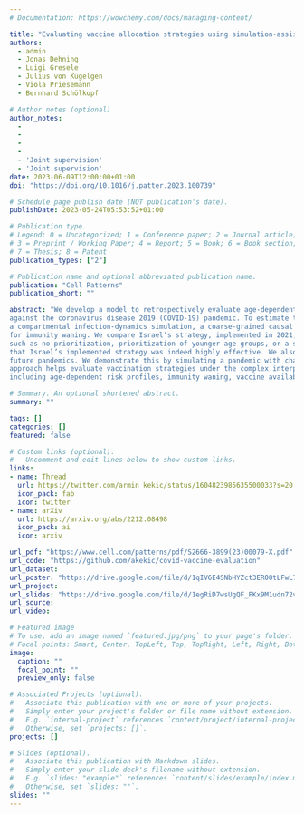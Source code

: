 ```yaml
---
# Documentation: https://wowchemy.com/docs/managing-content/

title: "Evaluating vaccine allocation strategies using simulation-assisted causal modeling"
authors:
  - admin
  - Jonas Dehning
  - Luigi Gresele
  - Julius von Kügelgen
  - Viola Priesemann
  - Bernhard Schölkopf

# Author notes (optional)
author_notes:
  -
  -
  -
  -
  - 'Joint supervision'
  - 'Joint supervision'
date: 2023-06-09T12:00:00+01:00
doi: "https://doi.org/10.1016/j.patter.2023.100739"

# Schedule page publish date (NOT publication's date).
publishDate: 2023-05-24T05:53:52+01:00

# Publication type.
# Legend: 0 = Uncategorized; 1 = Conference paper; 2 = Journal article;
# 3 = Preprint / Working Paper; 4 = Report; 5 = Book; 6 = Book section;
# 7 = Thesis; 8 = Patent
publication_types: ["2"]

# Publication name and optional abbreviated publication name.
publication: "Cell Patterns"
publication_short: ""

abstract: "We develop a model to retrospectively evaluate age-dependent counterfactual vaccine allocation strategies
against the coronavirus disease 2019 (COVID-19) pandemic. To estimate the effect of allocation on the expected severe-case incidence, we employ a simulation-assisted causal modeling approach that combines
a compartmental infection-dynamics simulation, a coarse-grained causal model, and literature estimates
for immunity waning. We compare Israel’s strategy, implemented in 2021, with counterfactual strategies
such as no prioritization, prioritization of younger age groups, or a strict risk-ranked approach; we find
that Israel’s implemented strategy was indeed highly effective. We also study the impact of increasing vaccine uptake for given age groups. Because of its modular structure, our model can easily be adapted to study
future pandemics. We demonstrate this by simulating a pandemic with characteristics of the Spanish flu. Our
approach helps evaluate vaccination strategies under the complex interplay of core epidemic factors,
including age-dependent risk profiles, immunity waning, vaccine availability, and spreading rates."

# Summary. An optional shortened abstract.
summary: ""

tags: []
categories: []
featured: false

# Custom links (optional).
#   Uncomment and edit lines below to show custom links.
links:
- name: Thread
  url: https://twitter.com/armin_kekic/status/1604823985635500033?s=20
  icon_pack: fab
  icon: twitter
- name: arXiv
  url: https://arxiv.org/abs/2212.08498
  icon_pack: ai
  icon: arxiv

url_pdf: "https://www.cell.com/patterns/pdf/S2666-3899(23)00079-X.pdf"
url_code: "https://github.com/akekic/covid-vaccine-evaluation"
url_dataset:
url_poster: "https://drive.google.com/file/d/1qIV6E4SNbHYZct3ER0OtLFwL7jtFGDXV/view?usp=sharing"
url_project:
url_slides: "https://drive.google.com/file/d/1egRiD7wsUgQF_FKx9M1udn72vDPKXgWj/view?usp=sharing"
url_source:
url_video:

# Featured image
# To use, add an image named `featured.jpg/png` to your page's folder. 
# Focal points: Smart, Center, TopLeft, Top, TopRight, Left, Right, BottomLeft, Bottom, BottomRight.
image:
  caption: ""
  focal_point: ""
  preview_only: false

# Associated Projects (optional).
#   Associate this publication with one or more of your projects.
#   Simply enter your project's folder or file name without extension.
#   E.g. `internal-project` references `content/project/internal-project/index.md`.
#   Otherwise, set `projects: []`.
projects: []

# Slides (optional).
#   Associate this publication with Markdown slides.
#   Simply enter your slide deck's filename without extension.
#   E.g. `slides: "example"` references `content/slides/example/index.md`.
#   Otherwise, set `slides: ""`.
slides: ""
---
```

